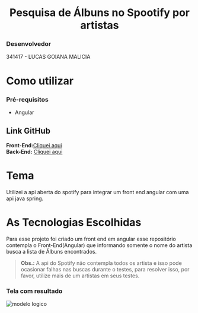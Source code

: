 
<h1 align="center"> Pesquisa de Álbuns no Spootify por artistas </h1>

###  Desenvolvedor<Br>
341417 - LUCAS GOIANA MALICIA<br>

# Como utilizar 

### Pré-requisitos

- Angular

## Link GitHub

  <b>Front-End:</b><a href="https://github.com/LucasGoiana/search-albuns-spotify-angular/">Cliquei aqui</a><br>
  <b>Back-End:</b> <a href="https://github.com/LucasGoiana/search-albuns-spotify-java/">Cliquei aqui</a>
# Tema
Utilizei a api aberta do spotify para integrar um front end angular com uma api java spring.

# As Tecnologias Escolhidas

Para esse projeto foi criado um front end em angular esse repositório contempla o Front-End(Angular) que informando somente o nome do artista busca a lista de Álbuns encontrados.<br>

  > <b>Obs.:</b> A  api do Spotify não contempla todos os artista e isso pode ocasionar falhas nas buscas durante o testes, para resolver isso, por favor, utilize mais de um artistas em seus testes.


### Tela com resultado

![modelo logico](https://lucasgoiana.com/albuns.png)

